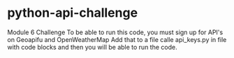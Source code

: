 # python-api-challenge
Module 6 Challenge
To be able to run this code, you must sign up for API's on Geoapifu and OpenWeatherMap
Add that to a file calle api_keys.py in file with code blocks and then you will be able to run the code.
